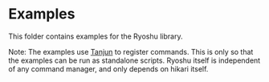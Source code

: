 Examples
========

This folder contains examples for the Ryoshu library.

Note: The examples use [Tanjun](https://github.com/FasterSpeeding/Tanjun) to register commands. This is only so that the examples can be run as standalone scripts. Ryoshu itself is independent of any command manager, and only depends on hikari itself.